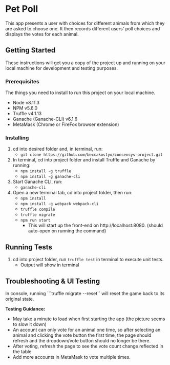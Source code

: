 # Pet Poll
This app presents a user with choices for different animals from which they are asked to choose one. It then records different users' poll choices and displays the votes for each animal. 

## Getting Started 
These instructions will get you a copy of the project up and running on your local machine for development and testing purposes.

### Prerequisites
The things you need to install to run this project on your local machine. 

* Node v8.11.3
* NPM v5.6.0
* Truffle v4.1.13
* Ganache (Ganache-CLI) v6.1.6
* MetaMask (Chrome or FireFox browser extension)

### Installing
1. cd into desired folder and, in terminal, run: 
   - ```git clone https://github.com/beccakostyo/consensys-project.git```
2. In terminal, cd into project folder and install Truffle and Ganache by running:
   - ```npm install -g truffle```
   - ```npm install -g ganache-cli```
3. Start Ganache CLI, run: 
   - ```ganache-cli```
4. Open a new terminal tab, cd into project folder, then run:
   - ```npm install```
   - ```npm install -g webpack webpack-cli```
   - ```truffle compile```
   - ```truffle migrate```
   - ```npm run start```
     - This will start up the front-end on http://localhost:8080. (should auto-open on running the command) 

## Running Tests
1. cd into project folder, run ```truffle test``` in terminal to execute unit tests. 
   - Output will show in terminal

## Troubleshooting & UI Testing
In console, running ```truffle migrate --reset`` will reset the game back to its original state. 

<strong>Testing Guidance:</strong>
* May take a minute to load when first starting the app (the picture seems to slow it down)
* An account can only vote for an animal one time, so after selecting an animal and clicking the vote button the first time, the page should refresh and the dropdown/vote button should no longer be there. 
* After voting, refresh the page to see the vote count change reflected in the table
* Add more accounts in MetaMask to vote multiple times. 